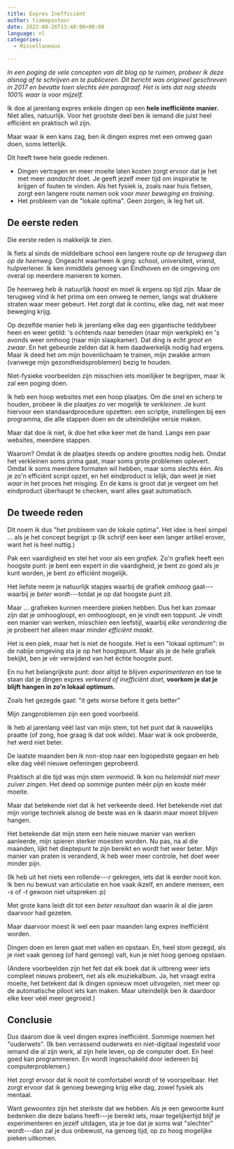 ```yaml
---
title: Expres Inefficiënt
author: tiamopastoor
date: 2022-08-26T13:48:00+00:00
language: nl
categories:
  - Miscellaneous

---
```

_In een poging de vele concepten van dit blog op te ruimen, probeer ik deze alsnog af te schrijven en te publiceren. Dit bericht was origineel geschreven in 2017 en bevatte toen slechts één paragraaf. Het is iets dat nog steeds 100% waar is voor mijzelf._

Ik doe al jarenlang expres enkele dingen op een **hele inefficiënte manier.** Niet alles, natuurlijk. Voor het grootste deel ben ik iemand die juist heel efficiënt en praktisch wil zijn. 

Maar waar ik een kans zag, ben ik dingen expres met een omweg gaan doen, soms letterlijk.

Dit heeft twee hele goede redenen.

  * Dingen vertragen en meer moeite laten kosten zorgt ervoor dat je het met meer _aandacht_ doet. Je geeft jezelf meer tijd om inspiratie te krijgen of fouten te vinden. Als het fysiek is, zoals naar huis fietsen, zorgt een langere route nemen ook voor _meer beweging en training_.
  * Het probleem van de "lokale optima". Geen zorgen, ik leg het uit.

## De eerste reden 

Die eerste reden is makkelijk te zien.

Ik fiets al sinds de middelbare school een langere route _op de terugweg_ dan _op de heenweg_. Ongeacht waarheen ik ging: school, universiteit, vriend, hulpverlener. Ik ken inmiddels genoeg van Eindhoven en de omgeving om overal op meerdere manieren te komen.

De heenweg heb ik natuurlijk _haast_ en moet ik ergens op tijd zijn. Maar de terugweg vind ik het prima om een omweg te nemen, langs wat drukkere straten waar meer gebeurt. Het zorgt dat ik continu, elke dag, nét wat meer beweging krijg.

Op dezelfde manier heb ik jarenlang elke dag een gigantische teddybeer heen en weer getild: 's ochtends naar beneden (naar mijn werkplek) en 's avonds weer omhoog (naar mijn slaapkamer). Dat ding is echt _groot en zwaar_. En het gebeurde zelden dat ik hem daadwerkelijk nodig had ergens. Maar ik deed het om mijn bovenlichaam te trainen, mijn zwakke armen (vanwege mijn gezondheidsproblemen) bezig te houden.

Niet-fysieke voorbeelden zijn misschien iets moeilijker te begrijpen, maar ik zal een poging doen. 

Ik heb een hoop websites met een hoop plaatjes. Om die snel en scherp te houden, probeer ik die plaatjes zo ver mogelijk te _verkleinen_. Je kunt hiervoor een standaardprocedure opzetten: een scriptje, instellingen bij een programma, die alle stappen doen en de uiteindelijke versie maken.

Maar dat doe ik niet, ik doe het elke keer met de hand. Langs een paar websites, meerdere stappen.

Waarom? Omdat ik de plaatjes steeds op andere groottes nodig heb. Omdat het verkleinen soms prima gaat, maar soms grote problemen oplevert. Omdat ik soms meerdere formaten wil hebben, maar soms slechts één. Als je zo'n efficiënt script opzet, en het eindproduct is lelijk, dan weet je niet _waar_ in het proces het misging. En de kans is groot dat je vergeet om het eindproduct überhaupt te checken, want alles gaat automatisch.

## De tweede reden 

Dit noem ik dus "het probleem van de lokale optima". Het idee is heel simpel ... als je het concept begrijpt :p (Ik schrijf een keer een langer artikel erover, want het is heel nuttig.)

Pak een vaardigheid en stel het voor als een _grafiek_. Zo'n grafiek heeft een hoogste punt: je bent een expert in die vaardigheid, je bent zo goed als je kunt worden, je bent zo efficiënt mogelijk.

Het liefste neem je natuurlijk stapjes waarbij de grafiek _omhoog_ gaat---waarbij je _beter_ wordt---totdat je op dat hoogste punt zit.

Maar ... grafieken kunnen meerdere pieken hebben. Dus het kan zomaar zijn dat je omhoogloopt, en omhoogloopt, en je vindt een toppunt. Je vindt een manier van werken, misschien een leefstijl, waarbij _elke verandering_ die je probeert het alleen maar _minder efficiënt maakt_.

Het is een piek, maar het is niet de hoogste. Het is een "lokaal optimum": in de nabije omgeving sta je op het hoogtepunt. Maar als je de hele grafiek bekijkt, ben je vér verwijderd van het échte hoogste punt.

En nu het belangrijkste punt: door altijd te blijven _experimenteren_ en toe te staan dat je dingen expres _verkeerd of inefficiënt doet_, **voorkom je dat je blijft hangen in zo'n lokaal optimum.**

Zoals het gezegde gaat: "it gets worse before it gets better"

Mijn zangproblemen zijn een goed voorbeeld. 

Ik heb al jarenlang véél last van mijn stem, tot het punt dat ik nauwelijks praatte (of zong, hoe graag ik dat ook wilde). Maar wat ik ook probeerde, het werd niet beter.

De laatste maanden ben ik non-stop naar een logopediste gegaan en heb elke dag véél nieuwe oefeningen geprobeerd.

Praktisch al die tijd was mijn stem _vermoeid_. Ik kon nu _helemáál niet meer zuiver zingen_. Het deed op sommige punten méér pijn en koste méér moeite.

Maar dat betekende niet dat ik het verkeerde deed. Het betekende niet dat mijn vorige techniek alsnog de beste was en ik daarin maar moest blijven hangen.

Het betekende dat mijn stem een hele nieuwe manier van werken aanleerde, mijn spieren sterker moesten worden. Nu pas, na al die maanden, lijkt het dieptepunt te zijn bereikt en wordt het weer beter. Mijn manier van praten is veranderd, ik heb weer meer controle, het doet weer minder pijn. 

(Ik heb uit het niets een rollende---_r_ gekregen, iets dat ik eerder nooit kon. Ik ben nu bewust van articulatie en hoe vaak ikzelf, en andere mensen, een _-s_ of _-t_ gewoon niet uitspreken :p)

Met grote kans leidt dit tot een _beter resultaat_ dan waarin ik al die jaren daarvoor had gezeten.

Maar daarvoor moest ik wel een paar maanden lang expres inefficiënt worden.

Dingen doen en leren gaat met vallen en opstaan. En, heel stom gezegd, als je niet vaak genoeg (of hard genoeg) valt, kun je niet hoog genoeg opstaan.

(Andere voorbeelden zijn het feit dat elk boek dat ik uitbreng weer iets compleet nieuws probeert, net als elk muziekalbum. Ja, het vraagt extra moeite, het betekent dat ik dingen opnieuw moet uitvogelen, niet meer op de automatische piloot iets kan maken. Maar uiteindelijk ben ik daardoor elke keer véél meer gegroeid.)

## Conclusie 

Dus daarom doe ik veel dingen expres inefficiënt. Sommige noemen het "ouderwets". (Ik ben verrassend ouderwets en niet-digitaal ingesteld voor iemand die al zijn werk, al zijn hele leven, op de computer doet. En heel goed kan programmeren. En wordt ingeschakeld door iedereen bij computerproblemen.)

Het zorgt ervoor dat ik nooit té comfortabel wordt of té voorspelbaar. Het zorgt ervoor dat ik genoeg beweging krijg elke dag, zowel fysiek als mentaal. 

Want _gewoontes_ zijn het sterkste dat we hebben. Als je een gewoonte kunt bedenken die deze balans heeft---je bereikt iets, maar tegelijkertijd blijf je experimenteren en jezelf uitdagen, sta je toe dat je soms wat "slechter" wordt---dan zal je dus onbewust, na genoeg tijd, op zo hoog mogelijke pieken uitkomen.